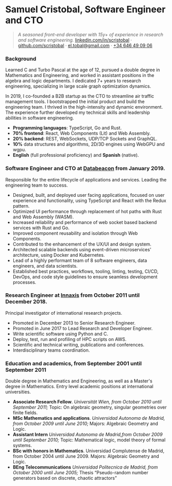 # Samuel Cristobal, Software Engineer and CTO
> _A seasoned front-end developer with 15y+ of experience in research and software engineering._
> [linkedin.com/in/scristobal](https://linkedin.com/in/scristobal) · [github.com/scristobal](https://github.com/scristobal) · [el.tobal@gmail.com](mailto:el.tobal@gmail.com) · [+34 646 49 09 06](tel:+34-646-49-09-06)

### Background
Learned C and Turbo Pascal at the age of 12, pursued a double degree in Mathematics and Engineering, and worked in assistant positions in the algebra and logic departments. I dedicated 7+ years to research engineering, specializing in large scale graph optimization dynamics.

In 2019, I co-founded a B2B startup as the CTO to streamline air traffic management tools. I bootstrapped the initial product and build the engineering team. I thrived in the high-intensity and dynamic environment. The experience further developed my technical skills and leadership abilities in software engineering.

- **Programming languages**: TypeScript, Go and Rust.
- **70% frontend**: React, Web Components (Lit) and Web Assembly.
- **20% backend**: REST, WebSockets, UDP/TCP Sockets and GraphQL.
- **10%** data structures and algorithms, 2D/3D engines using WebGPU and wgpu.
- **English** (full professional proficiency) and **Spanish** (native).

### Software Engineer and CTO at [Databeacon](https://www.databeacon.aero) from January 2019.

Responsible for the entire lifecycle of applications and services. Leading the engineering team to success.
- Designed, built, and deployed user facing applications, focused on user experience and functionality, using TypeScript and React with the Redux pattern.
- Optimized UI performance through replacement of hot paths with Rust and Web Assembly (WASM).
- Increased reliability and performance of web socket based backend services with Rust and Go.
- Improved component reusability and isolation through Web Components.
- Contributed to the enhancement of the UX/UI and design system.
- Architected scalable backends using event-driven microservices' architecture, using Docker and Kubernetes.
- Lead of a highly performant team of 8 software engineers, data engineers, and data scientists.
- Established best practices, workflows, tooling, linting, testing, CI/CD, DevOps, and code style guidelines to ensure seamless development processes.

### Research Engineer at [Innaxis](https://www.innaxis.org) from October 2011 until December 2018.

Principal investigator of international research projects.
- Promoted in December 2013 to Senior Research Engineer.
- Promoted in June 2017 to Lead Research and Developer Engineer.
- Write scientific software using Python and C.
- Deploy, test, run and profiling of HPC scripts on AWS.
- Scientific and technical writing, publications and conferences.
- Interdisciplinary teams coordination.

### Education and academics, from September 2001 until September 2011

Double degree in Mathematics and Engineering, as well as a Master's degree in Mathematics. Entry level academic positions at international universities.
- **Associate Research Fellow**. _Universität Wien, from October 2010 until September 2011;_ Topic: On algebraic geometry, singular geometries over finite fields.
- **MSc Mathematics and applications**. _Universidad Autonoma de Madrid, from October 2009 until June 2010;_ Majors: Algebraic Geometry and Logic.
- **Assistant Intern** _Universidad Autonoma de Madrid,from October 2009 until September 2010;_ Topic: Mathematical logic, model theory of formal systems.
- **BSc with honors in Mathematics**. Universidad Complutense de Madrid, from October 2004 until June 2009. Majors: Algebraic Geometry and Logic.
- **BEng Telecommunications**  _Universidad Politecnica de Madrid, from October 2000 until June 2005;_ Thesis “Pseudo-random number generators based on discrete, chaotic attractors”
